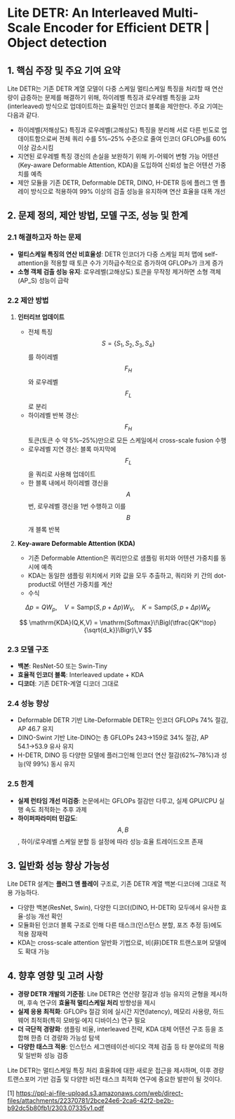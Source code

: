# Lite DETR: An Interleaved Multi-Scale Encoder for Efficient DETR | Object detection

## 1. 핵심 주장 및 주요 기여 요약  
Lite DETR는 기존 DETR 계열 모델이 다중 스케일 멀티스케일 특징을 처리할 때 연산량이 급증하는 문제를 해결하기 위해, 하이레벨 특징과 로우레벨 특징을 교차(interleaved) 방식으로 업데이트하는 효율적인 인코더 블록을 제안한다. 주요 기여는 다음과 같다.  
- 하이레벨(저해상도) 특징과 로우레벨(고해상도) 특징을 분리해 서로 다른 빈도로 업데이트함으로써 전체 쿼리 수를 5%–25% 수준으로 줄여 인코더 GFLOPs를 60% 이상 감소시킴  
- 지연된 로우레벨 특징 갱신의 손실을 보완하기 위해 키-어웨어 변형 가능 어텐션(Key-aware Deformable Attention, KDA)을 도입하여 신뢰성 높은 어텐션 가중치를 예측  
- 제안 모듈을 기존 DETR, Deformable DETR, DINO, H-DETR 등에 플러그 앤 플레이 방식으로 적용하여 99% 이상의 검출 성능을 유지하며 연산 효율을 대폭 개선  

## 2. 문제 정의, 제안 방법, 모델 구조, 성능 및 한계  

### 2.1 해결하고자 하는 문제  
- **멀티스케일 특징의 연산 비효율성**: DETR 인코더가 다중 스케일 피처 맵에 self-attention을 적용할 때 토큰 수가 기하급수적으로 증가하여 GFLOPs가 크게 증가  
- **소형 객체 검출 성능 유지**: 로우레벨(고해상도) 토큰을 무작정 제거하면 소형 객체(AP\_S) 성능이 급락  

### 2.2 제안 방법  
1. **인터리브 업데이트**  
   - 전체 특징 $$S=\{S_1,S_2,S_3,S_4\}$$를 하이레벨 $$F_H$$와 로우레벨 $$F_L$$로 분리  
   - 하이레벨 반복 갱신: $$F_H$$ 토큰(토큰 수 약 5%–25%)만으로 모든 스케일에서 cross-scale fusion 수행  
   - 로우레벨 지연 갱신: 블록 마지막에 $$F_L$$을 쿼리로 사용해 업데이트  
   - 한 블록 내에서 하이레벨 갱신을 $$A$$번, 로우레벨 갱신을 1번 수행하고 이를 $$B$$개 블록 반복  

2. **Key-aware Deformable Attention (KDA)**  
   - 기존 Deformable Attention은 쿼리만으로 샘플링 위치와 어텐션 가중치를 동시에 예측  
   - KDA는 동일한 샘플링 위치에서 키와 값을 모두 추출하고, 쿼리와 키 간의 dot-product로 어텐션 가중치를 계산  
   - 수식  

$$
       \Delta p = Q W_p,\quad V = \mathrm{Samp}(S, p + \Delta p) W_V,\quad K = \mathrm{Samp}(S, p + \Delta p) W_K
     $$

$$
       \mathrm{KDA}(Q,K,V) = \mathrm{Softmax}\!\Bigl(\tfrac{QK^\top}{\sqrt{d_k}}\Bigr)\,V
     $$

### 2.3 모델 구조  
- **백본**: ResNet-50 또는 Swin-Tiny  
- **효율적 인코더 블록**: Interleaved update + KDA  
- **디코더**: 기존 DETR-계열 디코더 그대로  

### 2.4 성능 향상  
- Deformable DETR 기반 Lite-Deformable DETR는 인코더 GFLOPs 74% 절감, AP 46.7 유지  
- DINO-Swint 기반 Lite-DINO는 총 GFLOPs 243→159로 34% 절감, AP 54.1→53.9 유사 유지  
- H-DETR, DINO 등 다양한 모델에 플러그인해 인코더 연산 절감(62%–78%)과 성능(약 99%) 동시 유지  

### 2.5 한계  
- **실제 런타임 개선 미검증**: 논문에서는 GFLOPs 절감만 다루고, 실제 GPU/CPU 실행 속도 최적화는 추후 과제  
- **하이퍼파라미터 민감도**: $$A,B$$, 하이/로우레벨 스케일 분할 등 설정에 따라 성능·효율 트레이드오프 존재  

## 3. 일반화 성능 향상 가능성  
Lite DETR 설계는 **플러그 앤 플레이** 구조로, 기존 DETR 계열 백본·디코더에 그대로 적용 가능하다.  
- 다양한 백본(ResNet, Swin), 다양한 디코더(DINO, H-DETR) 모두에서 유사한 효율·성능 개선 확인  
- 모듈화된 인코더 블록 구조로 인해 다른 태스크(인스턴스 분할, 포즈 추정 등)에도 적용 잠재력  
- KDA는 cross-scale attention 일반화 기법으로, 비(非)DETR 트랜스포머 모델에도 확대 가능  

## 4. 향후 영향 및 고려 사항  
- **경량 DETR 개발의 기준점**: Lite DETR은 연산량 절감과 성능 유지의 균형을 제시하며, 후속 연구의 **효율적 멀티스케일 처리** 방향성을 제시  
- **실제 응용 최적화**: GFLOPs 절감 외에 실시간 지연(latency), 메모리 사용량, 하드웨어 최적화(특히 모바일·에지 디바이스) 연구 필요  
- **더 극단적 경량화**: 샘플링 비율, interleaved 전략, KDA 대체 어텐션 구조 등을 조합해 한층 더 경량화 가능성 탐색  
- **다양한 태스크 적용**: 인스턴스 세그멘테이션·비디오 객체 검출 등 타 분야로의 적용 및 일반화 성능 검증  

Lite DETR는 멀티스케일 특징 처리 효율화에 대한 새로운 접근을 제시하며, 이후 경량 트랜스포머 기반 검출 및 다양한 비전 태스크 최적화 연구에 중요한 발판이 될 것이다.

[1] https://ppl-ai-file-upload.s3.amazonaws.com/web/direct-files/attachments/22370781/2bce24e6-2ca6-42f2-be2b-b92dc5b80fb1/2303.07335v1.pdf
